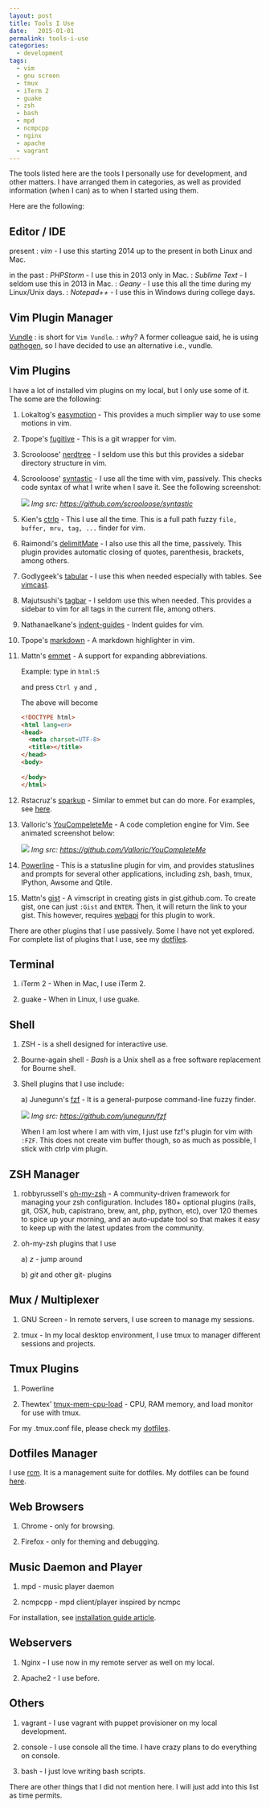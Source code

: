 ```yaml
---
layout: post
title: Tools I Use
date:   2015-01-01
permalink: tools-i-use
categories:
  - development
tags:
  - vim
  - gnu screen
  - tmux
  - iTerm 2
  - guake
  - zsh
  - bash
  - mpd
  - ncmpcpp
  - nginx
  - apache
  - vagrant
---
```


The tools listed here are the tools I personally use for development, and other matters. I have arranged them in categories, as well as provided information (when I can) as to when I started using them.

Here are the following:

## Editor / IDE
present
: *vim* - I use this starting 2014 up to the present in both Linux and Mac.

in the past
: *PHPStorm* - I use this in 2013 only in Mac.
: *Sublime Text* - I seldom use this in 2013 in Mac.
: *Geany* - I use this all the time during my Linux/Unix days.
: *Notepad++* - I use this in Windows during college days.

## Vim Plugin Manager
[Vundle](https://github.com/gmarik/Vundle.vim)
: is short for `Vim Vundle`.
: *why?* A former colleague said, he is using [pathogen](https://github.com/tpope/vim-pathogen/), so I have decided to use an alternative i.e., vundle.

## Vim Plugins

I have a lot of installed vim plugins on my local, but I only use some of it. The some are the following:

1.  Lokaltog's [easymotion](https://github.com/Lokaltog/vim-easymotion) - This provides a much simplier way to use some motions in vim.

2.  Tpope's [fugitive](https://github.com/tpope/vim-fugitive) - This is a git wrapper for vim.

3.  Scrooloose' [nerdtree](https://github.com/scrooloose/nerdtree) - I seldom use this but this provides a sidebar directory structure in vim.

4.  Scrooloose' [syntastic](https://github.com/scrooloose/syntastic) - I use all the time with vim, passively. This checks code syntax of what I write when I save it. See the following screenshot:

    ![](https://raw.githubusercontent.com/scrooloose/syntastic/master/_assets/screenshot_1.png)
    *Img src: https://github.com/scrooloose/syntastic*

5.  Kien's [ctrlp](https://github.com/kien/ctrlp.vim) - This I use all the time. This is a full path fuzzy `file, buffer, mru, tag, ...` finder for vim.

6.  Raimondi's [delimitMate](https://github.com/Raimondi/delimitMate) - I also use this all the time, passively. This plugin provides automatic closing of quotes, parenthesis, brackets, among others.

7.  Godlygeek's [tabular](https://github.com/godlygeek/tabular) - I use this when needed especially with tables. See [vimcast](http://vimcasts.org/episodes/aligning-text-with-tabular-vim/).

8.  Majutsushi's [tagbar](https://github.com/majutsushi/tagbar) - I seldom use this when needed. This provides a sidebar to vim for all tags in the current file, among others.

9.  Nathanaelkane's [indent-guides](https://github.com/nathanaelkane/vim-indent-guides) - Indent guides for vim.

10. Tpope's [markdown](https://github.com/tpope/vim-markdown) - A markdown highlighter in vim.

11. Mattn's [emmet](https://github.com/mattn/emmet-vim) - A support for expanding abbreviations.

    Example: type in `html:5`

    and press `Ctrl y` and `,`

    The above will become

    ~~~ html
    <!DOCTYPE html>
    <html lang=en>
    <head>
      <meta charset=UTF-8>
      <title></title>
    </head>
    <body>
      
    </body>
    </html>
    ~~~

12. Rstacruz's [sparkup](https://github.com/rstacruz/sparkup) - Similar to emmet but can do more.  For examples, see [here](https://github.com/rstacruz/sparkup#examples).

13. Valloric's [YouCompeleteMe](https://github.com/Valloric/YouCompleteMe) - A code completion engine for Vim. See animated screenshot below:

    ![](https://camo.githubusercontent.com/1f3f922431d5363224b20e99467ff28b04e810e2/687474703a2f2f692e696d6775722e636f6d2f304f50346f6f642e676966)
    *Img src: https://github.com/Valloric/YouCompleteMe*

14. [Powerline](https://github.com/powerline/powerline) - This is a statusline plugin for vim, and provides statuslines and prompts for several other applications, including zsh, bash, tmux, IPython, Awsome and Qtile.

15. Mattn's [gist](https://github.com/mattn/gist-vim) - A vimscript in creating gists in gist.github.com. To create gist, one can just `:Gist` and `ENTER`. Then, it will return the link to your gist. This however, requires [webapi](https://github.com/mattn/webapi-vim) for this plugin to work.

There are other plugins that I use passively. Some I have not yet explored. For complete list of plugins that I use, see my [dotfiles](https://github.com/timhtheos/dotfiles/blob/master/vimrc).

## Terminal

1.  iTerm 2 - When in Mac, I use iTerm 2.

2.  guake - When in Linux, I use guake.

## Shell

1.  ZSH - is a shell designed for interactive use.

2.  Bourne-again shell - *Bash* is a Unix shell as a free software replacement for Bourne shell.

3.  Shell plugins that I use include:

    a) Junegunn's [fzf](https://github.com/junegunn/fzf) - It is a general-purpose command-line fuzzy finder.

    ![](https://camo.githubusercontent.com/0b07def9e05309281212369b118fcf9b9fc7948e/68747470733a2f2f7261772e6769746875622e636f6d2f6a756e6567756e6e2f692f6d61737465722f667a662e676966)
    *Img src: https://github.com/junegunn/fzf*

    When I am lost where I am with vim, I just use fzf's plugin for vim with `:FZF`.  This does not create vim buffer though, so as much as possible, I stick with ctrlp vim plugin.

## ZSH Manager

1.  robbyrussell's [oh-my-zsh](https://github.com/robbyrussell/oh-my-zsh) - A community-driven framework for managing your zsh configuration. Includes 180+ optional plugins (rails, git, OSX, hub, capistrano, brew, ant, php, python, etc), over 120 themes to spice up your morning, and an auto-update tool so that makes it easy to keep up with the latest updates from the community. 

2.  oh-my-zsh plugins that I use

    a) *z* - jump around

    b) *git* and other git- plugins

## Mux / Multiplexer

1.  GNU Screen - In remote servers, I use screen to manage my sessions.

2.  tmux - In my local desktop environment, I use tmux to manager different sessions and projects.

## Tmux Plugins

1.  Powerline

2.  Thewtex' [tmux-mem-cpu-load](https://github.com/thewtex/tmux-mem-cpu-load) - CPU, RAM memory, and load monitor for use with tmux.

For my .tmux.conf file, please check my [dotfiles](https://github.com/timhtheos/dotfiles/blob/master/tmux.conf).

## Dotfiles Manager

I use [rcm](https://github.com/thoughtbot/rcm). It is a management suite for dotfiles. My dotfiles can be found [here](https://github.com/timhtheos/dotfiles).

## Web Browsers

1.  Chrome - only for browsing.

2.  Firefox - only for theming and debugging.

## Music Daemon and Player

1.  mpd - music player daemon

2.  ncmpcpp - mpd client/player inspired by ncmpc

For installation, see [installation guide article](article/install-mpd-ncmpcpp-on-osx-yosemite).

## Webservers

1.  Nginx - I use now in my remote server as well on my local.

2.  Apache2 - I use before.

## Others

1.  vagrant - I use vagrant with puppet provisioner on my local development.

2.  console - I use console all the time. I have crazy plans to do everything on console.

3.  bash - I just love writing bash scripts.

There are other things that I did not mention here. I will just add into this list as time permits.
